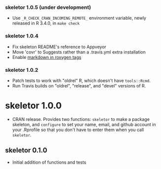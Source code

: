 ### skeletor 1.0.5 (under development)
* Use `_R_CHECK_CRAN_INCOMING_REMOTE_` environment variable, newly released in R 3.4.0, in `make check`

### skeletor 1.0.4

* Fix skeleton README's reference to Appveyor
* Move 'covr' to Suggests rather than a .travis.yml extra installation
* Enable [markdown in roxygen tags](https://github.com/klutometis/roxygen/blob/master/vignettes/markdown.md)

### skeletor 1.0.2

* Patch tests to work with "oldrel" R, which doesn't have `tools::Rcmd`.
* Run Travis builds on "oldrel", "release", and "devel" versions of R.

# skeletor 1.0.0

* CRAN release. Provides two functions: `skeletor` to make a package skeleton, and `configure` to set your name, email, and github account in your .Rprofile so that you don't have to enter them when you call `skeletor`.

## skeletor 0.1.0

* Initial addition of functions and tests
